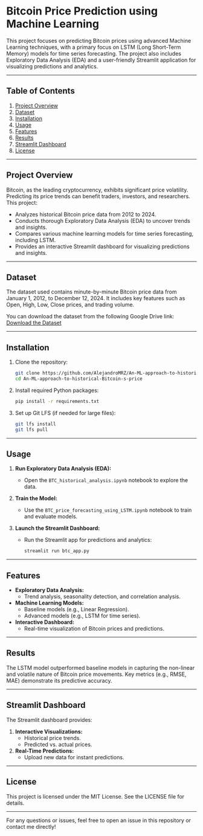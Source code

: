# Bitcoin Price Prediction using Machine Learning

This project focuses on predicting Bitcoin prices using advanced Machine Learning techniques, with a primary focus on LSTM (Long Short-Term Memory) models for time series forecasting. The project also includes Exploratory Data Analysis (EDA) and a user-friendly Streamlit application for visualizing predictions and analytics.

---

## Table of Contents
1. [Project Overview](#project-overview)
2. [Dataset](#dataset)
3. [Installation](#installation)
4. [Usage](#usage)
5. [Features](#features)
6. [Results](#results)
7. [Streamlit Dashboard](#streamlit-dashboard)
8. [License](#license)

---

## Project Overview
Bitcoin, as the leading cryptocurrency, exhibits significant price volatility. Predicting its price trends can benefit traders, investors, and researchers. This project:
- Analyzes historical Bitcoin price data from 2012 to 2024.
- Conducts thorough Exploratory Data Analysis (EDA) to uncover trends and insights.
- Compares various machine learning models for time series forecasting, including LSTM.
- Provides an interactive Streamlit dashboard for visualizing predictions and insights.

---

## Dataset
The dataset used contains minute-by-minute Bitcoin price data from January 1, 2012, to December 12, 2024. It includes key features such as Open, High, Low, Close prices, and trading volume.

You can download the dataset from the following Google Drive link:
[Download the Dataset](<https://drive.google.com/file/d/1Aeqv_V9VV5_iTRglWc7knW1GGRLy46YC/view?usp=sharing>)

---

## Installation
1. Clone the repository:
   ```bash
   git clone https://github.com/AlejandroMRZ/An-ML-approach-to-historical-Bitcoin-s-price.git
   cd An-ML-approach-to-historical-Bitcoin-s-price
   ```

2. Install required Python packages:
   ```bash
   pip install -r requirements.txt
   ```

3. Set up Git LFS (if needed for large files):
   ```bash
   git lfs install
   git lfs pull
   ```

---

## Usage
1. **Run Exploratory Data Analysis (EDA):**
   - Open the `BTC_historical_analysis.ipynb` notebook to explore the data.

2. **Train the Model:**
   - Use the `BTC_price_forecasting_using_LSTM.ipynb` notebook to train and evaluate models.

3. **Launch the Streamlit Dashboard:**
   - Run the Streamlit app for predictions and analytics:
     ```bash
     streamlit run btc_app.py
     ```

---

## Features
- **Exploratory Data Analysis:**
  - Trend analysis, seasonality detection, and correlation analysis.
- **Machine Learning Models:**
  - Baseline models (e.g., Linear Regression).
  - Advanced models (e.g., LSTM for time series).
- **Interactive Dashboard:**
  - Real-time visualization of Bitcoin prices and predictions.

---

## Results
The LSTM model outperformed baseline models in capturing the non-linear and volatile nature of Bitcoin price movements. Key metrics (e.g., RMSE, MAE) demonstrate its predictive accuracy.

---

## Streamlit Dashboard
The Streamlit dashboard provides:
1. **Interactive Visualizations:**
   - Historical price trends.
   - Predicted vs. actual prices.
2. **Real-Time Predictions:**
   - Upload new data for instant predictions.

---

## License
This project is licensed under the MIT License. See the LICENSE file for details.

---

For any questions or issues, feel free to open an issue in this repository or contact me directly!


